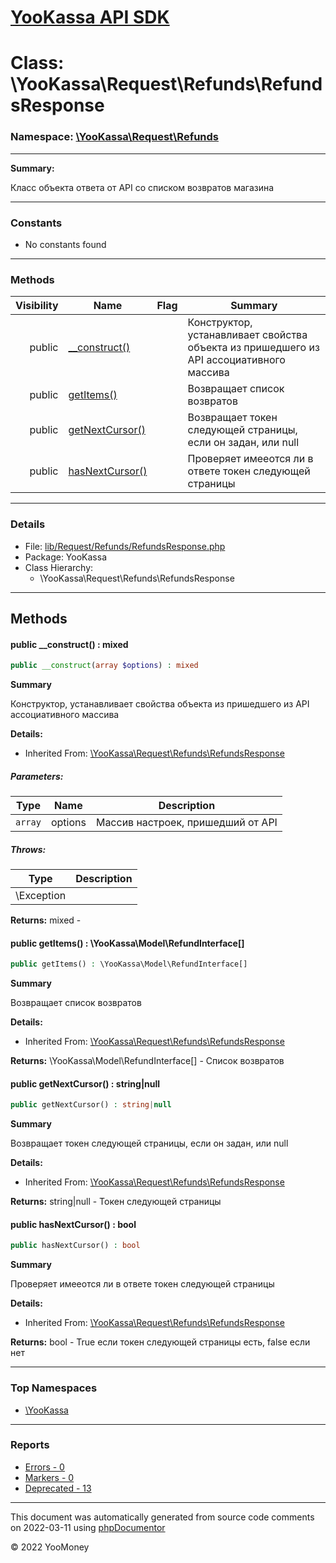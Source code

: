 # [YooKassa API SDK](../home.md)

# Class: \YooKassa\Request\Refunds\RefundsResponse
### Namespace: [\YooKassa\Request\Refunds](../namespaces/yookassa-request-refunds.md)
---
**Summary:**

Класс объекта ответа от API со списком возвратов магазина


---
### Constants
* No constants found

---
### Methods
| Visibility | Name | Flag | Summary |
| ----------:| ---- | ---- | ------- |
| public | [__construct()](../classes/YooKassa-Request-Refunds-RefundsResponse.md#method___construct) |  | Конструктор, устанавливает свойства объекта из пришедшего из API ассоциативного массива |
| public | [getItems()](../classes/YooKassa-Request-Refunds-RefundsResponse.md#method_getItems) |  | Возвращает список возвратов |
| public | [getNextCursor()](../classes/YooKassa-Request-Refunds-RefundsResponse.md#method_getNextCursor) |  | Возвращает токен следующей страницы, если он задан, или null |
| public | [hasNextCursor()](../classes/YooKassa-Request-Refunds-RefundsResponse.md#method_hasNextCursor) |  | Проверяет имееотся ли в ответе токен следующей страницы |

---
### Details
* File: [lib/Request/Refunds/RefundsResponse.php](../../lib/Request/Refunds/RefundsResponse.php)
* Package: YooKassa
* Class Hierarchy:
  * \YooKassa\Request\Refunds\RefundsResponse

---
## Methods
<a name="method___construct" class="anchor"></a>
#### public __construct() : mixed

```php
public __construct(array $options) : mixed
```

**Summary**

Конструктор, устанавливает свойства объекта из пришедшего из API ассоциативного массива

**Details:**
* Inherited From: [\YooKassa\Request\Refunds\RefundsResponse](../classes/YooKassa-Request-Refunds-RefundsResponse.md)

##### Parameters:
| Type | Name | Description |
| ---- | ---- | ----------- |
| <code lang="php">array</code> | options  | Массив настроек, пришедший от API |

##### Throws:
| Type | Description |
| ---- | ----------- |
| \Exception |  |

**Returns:** mixed - 


<a name="method_getItems" class="anchor"></a>
#### public getItems() : \YooKassa\Model\RefundInterface[]

```php
public getItems() : \YooKassa\Model\RefundInterface[]
```

**Summary**

Возвращает список возвратов

**Details:**
* Inherited From: [\YooKassa\Request\Refunds\RefundsResponse](../classes/YooKassa-Request-Refunds-RefundsResponse.md)

**Returns:** \YooKassa\Model\RefundInterface[] - Список возвратов


<a name="method_getNextCursor" class="anchor"></a>
#### public getNextCursor() : string|null

```php
public getNextCursor() : string|null
```

**Summary**

Возвращает токен следующей страницы, если он задан, или null

**Details:**
* Inherited From: [\YooKassa\Request\Refunds\RefundsResponse](../classes/YooKassa-Request-Refunds-RefundsResponse.md)

**Returns:** string|null - Токен следующей страницы


<a name="method_hasNextCursor" class="anchor"></a>
#### public hasNextCursor() : bool

```php
public hasNextCursor() : bool
```

**Summary**

Проверяет имееотся ли в ответе токен следующей страницы

**Details:**
* Inherited From: [\YooKassa\Request\Refunds\RefundsResponse](../classes/YooKassa-Request-Refunds-RefundsResponse.md)

**Returns:** bool - True если токен следующей страницы есть, false если нет



---

### Top Namespaces

* [\YooKassa](../namespaces/yookassa.md)

---

### Reports
* [Errors - 0](../reports/errors.md)
* [Markers - 0](../reports/markers.md)
* [Deprecated - 13](../reports/deprecated.md)

---

This document was automatically generated from source code comments on 2022-03-11 using [phpDocumentor](http://www.phpdoc.org/)

&copy; 2022 YooMoney